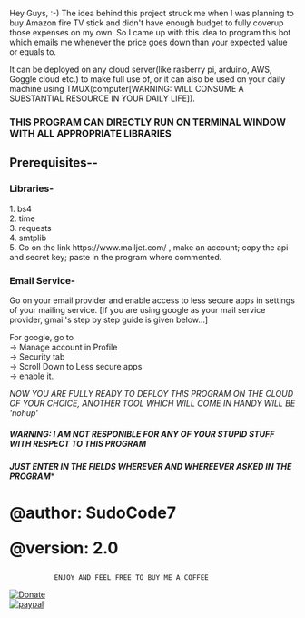 Hey Guys, :-)
The idea behind this project struck me when I was planning to buy 
Amazon fire TV stick and didn't have enough budget to fully coverup those expenses on my own. So I came up
with this idea to program this bot which emails me whenever the price goes
down than your expected value or equals to.

It can be deployed on any cloud server(like rasberry pi, arduino, AWS, Goggle cloud etc.)
to make full use of, or it can also be used on your daily machine using TMUX(computer[WARNING: WILL
CONSUME A SUBSTANTIAL RESOURCE IN YOUR DAILY LIFE]).
<h3>THIS PROGRAM CAN DIRECTLY RUN ON TERMINAL WINDOW WITH ALL APPROPRIATE LIBRARIES</h3>

<h2>Prerequisites--</h2>

<h3>Libraries-</h3>
1. bs4<br/>
2. time<br/>
3. requests<br/>
4. smtplib<br/>
5. Go on the link https://www.mailjet.com/ , make an account; copy the api and secret key; paste in the program where commented.

<h3>Email Service-</h3>
Go on your email provider and enable access to less secure apps in settings of your mailing
service. [If you are using google as your mail service provider, gmail's step by step guide is given below...]

For google, go to <br/>-> Manage account in Profile<br/> -> Security tab<br/> -> Scroll
Down to Less secure apps<br/> -> enable it.

*NOW YOU ARE FULLY READY TO DEPLOY THIS PROGRAM ON THE CLOUD OF YOUR CHOICE, ANOTHER TOOL WHICH WILL COME IN HANDY WILL BE 'nohup'*

##### WARNING: I AM NOT RESPONIBLE FOR ANY OF YOUR STUPID STUFF WITH RESPECT TO THIS PROGRAM


*************JUST ENTER IN THE FIELDS WHEREVER AND WHEREEVER ASKED IN THE PROGRAM**************
                 

<h1>@author: SudoCode7 
  
@version: 2.0</h1>

               ENJOY AND FEEL FREE TO BUY ME A COFFEE
             
        
[![Donate](https://img.shields.io/badge/Donate-PayPal-green.svg)](https://www.paypal.me/SudoCode7)        
[![paypal](https://www.paypalobjects.com/en_US/i/btn/btn_donateCC_LG.gif)](https://www.paypal.me/SudoCode7)


